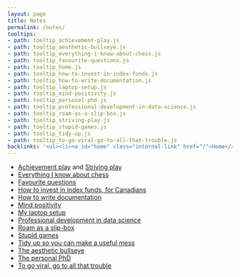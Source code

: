 ```yaml
---
layout: page
title: Notes
permalink: /notes/
tooltips: 
- path: tooltip_achievement-play.js
- path: tooltip_aesthetic-bullseye.js
- path: tooltip_everything-i-know-about-chess.js
- path: tooltip_favourite-questions.js
- path: tooltip_home.js
- path: tooltip_how-to-invest-in-index-funds.js
- path: tooltip_how-to-write-documentation.js
- path: tooltip_laptop-setup.js
- path: tooltip_mind-positivity.js
- path: tooltip_personal-phd.js
- path: tooltip_professional-development-in-data-science.js
- path: tooltip_roam-as-a-slip-box.js
- path: tooltip_striving-play.js
- path: tooltip_stupid-games.js
- path: tooltip_tidy-up.js
- path: tooltip_to-go-viral-go-to-all-that-trouble.js
backlinks: '<ul><li><a id="home" class="internal-link" href="/">Home</a></li></ul>'
---
```


* <a id="achievement-play" class="internal-link" href="/achievement-play/">Achievement play</a> and <a id="striving-play" class="internal-link" href="/striving-play/">Striving play</a>
* <a id="everything-i-know-about-chess" class="internal-link" href="/everything-i-know-about-chess/">Everything I know about chess</a>
* <a id="favourite-questions" class="internal-link" href="/favourite-questions/">Favourite questions</a>
* <a id="how-to-invest-in-index-funds" class="internal-link" href="/how-to-invest-in-index-funds/">How to invest in index funds, for Canadians</a>
* <a id="how-to-write-documentation" class="internal-link" href="/how-to-write-documentation/">How to write documentation</a>
* <a id="mind-positivity" class="internal-link" href="/mind-positivity/">Mind positivity</a>
* <a id="laptop-setup" class="internal-link" href="/laptop-setup/">My laptop setup</a>
* <a id="professional-development-in-data-science" class="internal-link" href="/professional-development-in-data-science/">Professional development in data science</a>
* <a id="roam-as-a-slip-box" class="internal-link" href="/roam-as-a-slip-box/">Roam as a slip-box</a>
* <a id="stupid-games" class="internal-link" href="/stupid-games/">Stupid games</a>
* <a id="tidy-up" class="internal-link" href="/tidy-up/">Tidy up so you can make a useful mess</a>
* <a id="aesthetic-bullseye" class="internal-link" href="/aesthetic-bullseye/">The aesthetic bullseye</a>
* <a id="personal-phd" class="internal-link" href="/personal-phd/">The personal PhD</a>
* <a id="to-go-viral-go-to-all-that-trouble" class="internal-link" href="/to-go-viral-go-to-all-that-trouble/">To go viral, go to all that trouble</a>